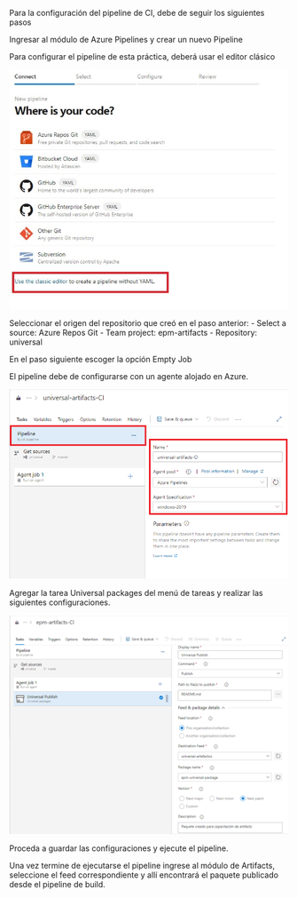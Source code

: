 Para la configuración del pipeline de CI, debe de seguir los siguientes pasos

Ingresar al módulo de Azure Pipelines y crear un nuevo Pipeline

Para configurar el pipeline de esta práctica, deberá usar el editor clásico 

![crear-pipeline](./assets/crear-pipeline-clasico.jpg)

Seleccionar el origen del repositorio que creó en el paso anterior:
    - Select a source: Azure Repos Git
    - Team project: epm-artifacts
    - Repository: universal

En el paso siguiente escoger la opción Empty Job

El pipeline debe de configurarse con un agente alojado en Azure.

![configurar-pipeline](./assets/configuracion-pipeline.png)

Agregar la tarea Universal packages del menú de tareas y realizar las siguientes configuraciones.

![configurar-publish](./assets/publish.png)

Proceda a guardar las configuraciones y ejecute el pipeline.

Una vez termine de ejecutarse el pipeline ingrese al módulo de Artifacts, seleccione el feed correspondiente y allí encontrará el paquete publicado desde el pipeline de build.
